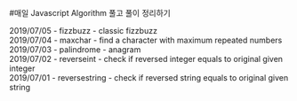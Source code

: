 #매일 Javascript Algorithm 풀고 풀이 정리하기

2019/07/05 - fizzbuzz - classic fizzbuzz <br/>
2019/07/04 - maxchar - find a character with maximum repeated numbers <br/>
2019/07/03 - palindrome - anagram <br/> 
2019/07/02 - reverseint - check if reversed integer equals to original given integer <br/>
2019/07/01 - reversestring - check if reversed string equals to original given string <br/>

